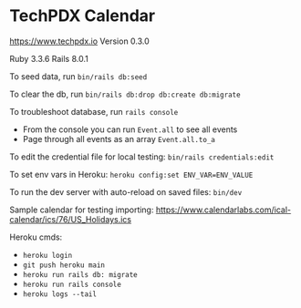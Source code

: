 # TechPDX Calendar

https://www.techpdx.io
Version 0.3.0

Ruby 3.3.6
Rails 8.0.1

To seed data, run `bin/rails db:seed`

To clear the db, run `bin/rails db:drop db:create db:migrate`

To troubleshoot database, run `rails console`
* From the console you can run `Event.all` to see all events
* Page through all events as an array `Event.all.to_a`

To edit the credential file for local testing: `bin/rails credentials:edit`

To set env vars in Heroku: `heroku config:set ENV_VAR=ENV_VALUE`

To run the dev server with auto-reload on saved files: `bin/dev`

Sample calendar for testing importing: https://www.calendarlabs.com/ical-calendar/ics/76/US_Holidays.ics

Heroku cmds:
* `heroku login`
* `git push heroku main`
* `heroku run rails db: migrate`
* `heroku run rails console`
* `heroku logs --tail`